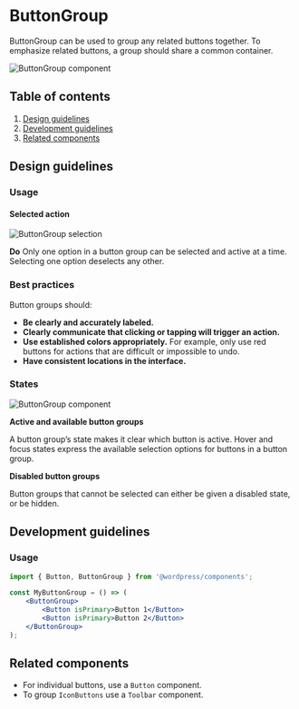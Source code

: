 # ButtonGroup

ButtonGroup can be used to group any related buttons together. To emphasize related buttons, a group should share a common container.

![ButtonGroup component](https://wordpress.org/gutenberg/files/2018/12/s_96EC471FE9C9D91A996770229947AAB54A03351BDE98F444FD3C1BF0CED365EA_1541792995815_ButtonGroup.png)

## Table of contents

1. [Design guidelines](#design-guidelines)
2. [Development guidelines](#development-guidelines)
3. [Related components](#related-components)

## Design guidelines

### Usage

#### Selected action

![ButtonGroup selection](https://wordpress.org/gutenberg/files/2018/12/s_96EC471FE9C9D91A996770229947AAB54A03351BDE98F444FD3C1BF0CED365EA_1544127594329_ButtonGroup-Do.png)

**Do**
Only one option in a button group can be selected and active at a time. Selecting one option deselects any other.

### Best practices

Button groups should:

- **Be clearly and accurately labeled.**
- **Clearly communicate that clicking or tapping will trigger an action.**
- **Use established colors appropriately.** For example, only use red buttons for actions that are difficult or impossible to undo.
- **Have consistent locations in the interface.**

### States

![ButtonGroup component](https://wordpress.org/gutenberg/files/2018/12/s_96EC471FE9C9D91A996770229947AAB54A03351BDE98F444FD3C1BF0CED365EA_1541792995815_ButtonGroup.png)

**Active and available button groups**

A button group’s state makes it clear which button is active. Hover and focus states express the available selection options for buttons in a button group.

**Disabled button groups**

Button groups that cannot be selected can either be given a disabled state, or be hidden.

## Development guidelines

### Usage

```jsx
import { Button, ButtonGroup } from '@wordpress/components';

const MyButtonGroup = () => (
	<ButtonGroup>
		<Button isPrimary>Button 1</Button>
		<Button isPrimary>Button 2</Button>
	</ButtonGroup>
);
```

## Related components

- For individual buttons, use a `Button` component.
- To group `IconButtons` use a `Toolbar` component.
